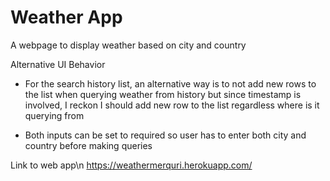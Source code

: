 # Weather App
A webpage to display weather based on city and country

Alternative UI Behavior
- For the search history list, an alternative way is to not add new rows to the list when querying weather from history but since timestamp is involved, I reckon I should add new row to the list regardless where is it querying from

- Both inputs can be set to required so user has to enter both city and country before making queries

Link to web app\n
https://weathermerquri.herokuapp.com/
